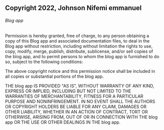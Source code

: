 ## Copyright 2022, Johnson Nifemi emmanuel


###### Blog app

Permission is hereby granted, free of charge, to any person obtaining a copy of this Blog app and associated documentation files, to deal in the Blog app without restriction, including without limitation the rights to use, copy, modify, merge, publish, distribute, sublicense, and/or sell copies of the blog app, and to permit persons to whom the blog app is furnished to do so, subject to the following conditions:

The above copyright notice and this permission notice shall be included in all copies or substantial portions of the blog app.

THE blog app IS PROVIDED "AS IS", WITHOUT WARRANTY OF ANY KIND, EXPRESS OR IMPLIED, INCLUDING BUT NOT LIMITED TO THE WARRANTIES OF MERCHANTABILITY, FITNESS FOR A PARTICULAR PURPOSE AND NONINFRINGEMENT. IN NO EVENT SHALL THE AUTHORS OR COPYRIGHT HOLDERS BE LIABLE FOR ANY CLAIM, DAMAGES OR OTHER LIABILITY, WHETHER IN AN ACTION OF CONTRACT, TORT OR OTHERWISE, ARISING FROM, OUT OF OR IN CONNECTION WITH THE blog app OR THE USE OR OTHER DEALINGS IN THE blog app.
